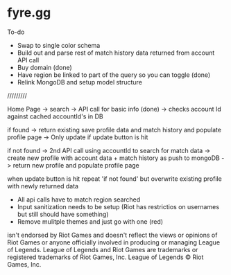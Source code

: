 # fyre.gg

To-do

- Swap to single color schema
- Build out and parse rest of match history data returned from account API call
- Buy domain (done)
- Have region be linked to part of the query so you can toggle (done)
- Relink MongoDB and setup model structure

/////////

Home Page -> search -> API call for basic info (done) -> checks account Id against cached accountId's in DB

if found -> return existing save profile data and match history and populate profile page -> Only update if update button is hit

if not found -> 2nd API call using accountId to search for match data -> create new profile with account data + match history as push to mongoDB -> return new profile and populate profile page

when update button is hit repeat 'if not found' but overwrite existing profile with newly returned data

- All api calls have to match region searched
- Input sanitization needs to be setup (Riot has restrictios on usernames but still should have something)
- Remove mulitple themes and just go with one (red)



isn't endorsed by Riot Games and doesn't reflect the views or opinions of Riot Games or anyone officially involved in producing or managing League of Legends. League of Legends and Riot Games are trademarks or registered trademarks of Riot Games, Inc. League of Legends © Riot Games, Inc. 
